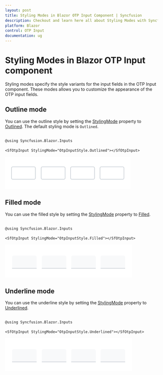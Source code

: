 ```yaml
---
layout: post
title: Styling Modes in Blazor OTP Input Component | Syncfusion
description: Checkout and learn here all about Styling Modes with Syncfusion Blazor OTP Input component in Blazor Server App and Blazor WebAssembly App.
platform: Blazor
control: OTP Input
documentation: ug
---
```


# Styling Modes in Blazor OTP Input component

Styling modes specify the style variants for the input fields in the OTP Input component. These modes allows you to customize the appearance of the OTP input fields.

## Outline mode

You can use the outline style by setting the [StylingMode](https://help.syncfusion.com/cr/blazor/Syncfusion.Blazor.Inputs.SfOtpInput.html#Syncfusion_Blazor_Inputs_SfOtpInput_StylingMode) property to [Outlined](https://help.syncfusion.com/cr/blazor/Syncfusion.Blazor.Inputs.OtpInputStyle.html#Syncfusion_Blazor_Inputs_OtpInputStyle_Outlined). The default styling mode is `Outlined`.

```cshtml

@using Syncfusion.Blazor.Inputs

<SfOtpInput StylingMode="OtpInputStyle.Outlined"></SfOtpInput>

```

![Blazor OTP Input Component with Outline Mode](images/blazor-otp-outlined.png)

## Filled mode

You can use the filled style by setting the [StylingMode](https://help.syncfusion.com/cr/blazor/Syncfusion.Blazor.Inputs.SfOtpInput.html#Syncfusion_Blazor_Inputs_SfOtpInput_StylingMode) property to [Filled](https://help.syncfusion.com/cr/blazor/Syncfusion.Blazor.Inputs.OtpInputStyle.html#Syncfusion_Blazor_Inputs_OtpInputStyle_Filled).

```cshtml

@using Syncfusion.Blazor.Inputs

<SfOtpInput StylingMode="OtpInputStyle.Filled"></SfOtpInput>

```

![Blazor OTP Input Component with Filled Mode](images/blazor-otp-filled.png)

## Underline mode

You can use the underline style by setting the [StylingMode](https://help.syncfusion.com/cr/blazor/Syncfusion.Blazor.Inputs.SfOtpInput.html#Syncfusion_Blazor_Inputs_SfOtpInput_StylingMode) property to [Underlined](https://help.syncfusion.com/cr/blazor/Syncfusion.Blazor.Inputs.OtpInputStyle.html#Syncfusion_Blazor_Inputs_OtpInputStyle_Underlined).

```cshtml

@using Syncfusion.Blazor.Inputs

<SfOtpInput StylingMode="OtpInputStyle.Underlined"></SfOtpInput>

```

![Blazor OTP Input Component with Underlined Mode](images/blazor-otp-filled.png)
